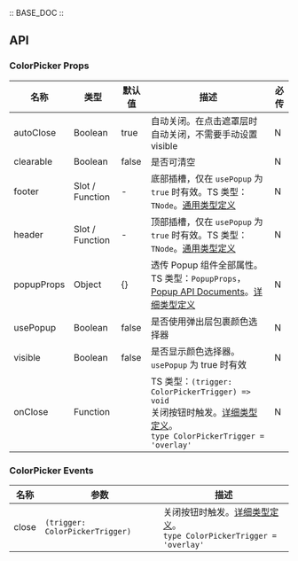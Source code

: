 :: BASE_DOC ::

## API

### ColorPicker Props

名称 | 类型 | 默认值 | 描述 | 必传
-- | -- | -- | -- | --
autoClose | Boolean | true | 自动关闭。在点击遮罩层时自动关闭，不需要手动设置 visible | N
clearable | Boolean | false | 是否可清空 | N
footer | Slot / Function | - | 底部插槽，仅在 `usePopup` 为 `true` 时有效。TS 类型：`TNode`。[通用类型定义](https://github.com/Tencent/tdesign-mobile-vue/blob/develop/src/common.ts) | N
header | Slot / Function | - | 顶部插槽，仅在 `usePopup` 为 `true` 时有效。TS 类型：`TNode`。[通用类型定义](https://github.com/Tencent/tdesign-mobile-vue/blob/develop/src/common.ts) | N
popupProps | Object | {} | 透传 Popup 组件全部属性。TS 类型：`PopupProps`，[Popup API Documents](./popup?tab=api)。[详细类型定义](https://github.com/Tencent/tdesign-mobile-vue/tree/develop/src/color-picker/type.ts) | N
usePopup | Boolean | false | 是否使用弹出层包裹颜色选择器 | N
visible | Boolean | false | 是否显示颜色选择器。`usePopup` 为 true 时有效 | N
onClose | Function |  | TS 类型：`(trigger: ColorPickerTrigger) => void`<br/>关闭按钮时触发。[详细类型定义](https://github.com/Tencent/tdesign-mobile-vue/tree/develop/src/color-picker/type.ts)。<br/>`type ColorPickerTrigger = 'overlay'`<br/> | N

### ColorPicker Events

名称 | 参数 | 描述
-- | -- | --
close | `(trigger: ColorPickerTrigger)` | 关闭按钮时触发。[详细类型定义](https://github.com/Tencent/tdesign-mobile-vue/tree/develop/src/color-picker/type.ts)。<br/>`type ColorPickerTrigger = 'overlay'`<br/>
